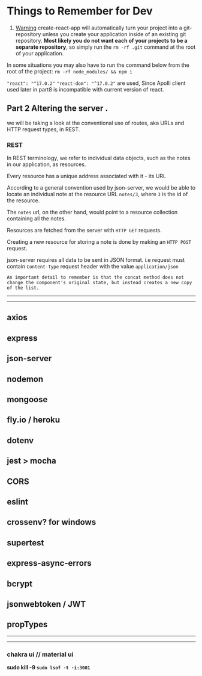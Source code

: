 # Things to Remember for Dev

1. [Warning](https://fullstackopen.com/en/part1/a_more_complex_state_debugging_react_apps#do-not-define-components-within-components) create-react-app will automatically turn your project into a git-repository unless you create your application inside of an existing git repository.
<b>Most likely you do not want each of your projects to be a separate repository</b>, so simply run the `rm -rf .git` command at the root of your application.

In some situations you may also have to run the command below from the root of the project:
`rm -rf node_modules/ && npm i`



`"react": "^17.0.2"`
`"react-dom": "^17.0.2"`
are used, Since Apolli client used later in part8 is incompatible with current version of react.



## Part 2 Altering the server .

 we will be taking a look at the conventional use of routes, aka URLs and HTTP request types, in REST.

 ### REST

 In REST terminology, we refer to individual data objects, such as the notes in our application, as resources.

 Every resource has a unique address associated with it - its URL

 According to a general convention used by json-server, we would be able to locate an individual note at the resource URL `notes/3`, where `3` is the id of the resource.

 The `notes` url, on the other hand, would point to a resource collection containing all the notes.

 Resources are fetched from the server with `HTTP GET` requests.

Creating a new resource for storing a note is done by making an `HTTP POST` request.

json-server requires all data to be sent in JSON format. i.e request must contain `Content-Type` request header with the value `application/json`


`An important detail to remember is that the concat method does not change the component's original state, but instead creates a new copy of the list.`


-----------------------------------------------------------------------------

-----------------------------------------------------------------------------

## axios 
## express
## json-server
## nodemon
## mongoose
## fly.io / heroku
## dotenv
## jest  >  mocha
## CORS
## eslint
## crossenv? for windows 
## supertest
## express-async-errors
## bcrypt
## jsonwebtoken / JWT
## propTypes

-----------------------------------------------------------------------------

-----------------------------------------------------------------------------


### chakra ui // material ui

<b>sudo kill -9 `sudo lsof -t -i:3001` </b>

